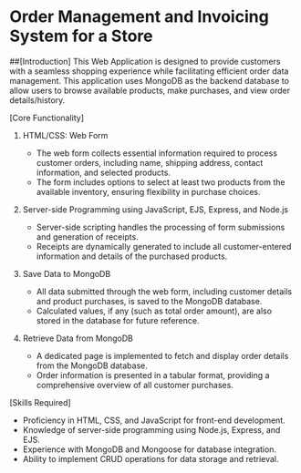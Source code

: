# Order Management and Invoicing System for a Store

##[Introduction]
This Web Application is designed to provide customers with a seamless shopping experience while facilitating efficient order data management. This application uses MongoDB as the backend database to allow users to browse available products, make purchases, and view order details/history.

[Core Functionality]

1. HTML/CSS: Web Form
   - The web form collects essential information required to process customer orders, including name, shipping address, contact information, and selected products.
   - The form includes options to select at least two products from the available inventory, ensuring flexibility in purchase choices.
   
2. Server-side Programming using JavaScript, EJS, Express, and Node.js
   - Server-side scripting handles the processing of form submissions and generation of receipts.
   - Receipts are dynamically generated to include all customer-entered information and details of the purchased products.


3. Save Data to MongoDB
   - All data submitted through the web form, including customer details and product purchases, is saved to the MongoDB database.
   - Calculated values, if any (such as total order amount), are also stored in the database for future reference.

4. Retrieve Data from MongoDB
   - A dedicated page is implemented to fetch and display order details from the MongoDB database.
   - Order information is presented in a tabular format, providing a comprehensive overview of all customer purchases.

[Skills Required]
- Proficiency in HTML, CSS, and JavaScript for front-end development.
- Knowledge of server-side programming using Node.js, Express, and EJS.
- Experience with MongoDB and Mongoose for database integration.
- Ability to implement CRUD operations for data storage and retrieval.

